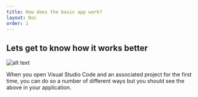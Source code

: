 ```yaml
---
title: How does the basic app work?
layout: Doc
order: 1
---
```


## Lets get to know how it works better

![alt text](/assets/vsc-explorer.PNG "Visual Studio Code and the simple React app")

When you open Visual Studio Code and an associated project for the first time, you can do so a number of different ways but you should see the above in your application.